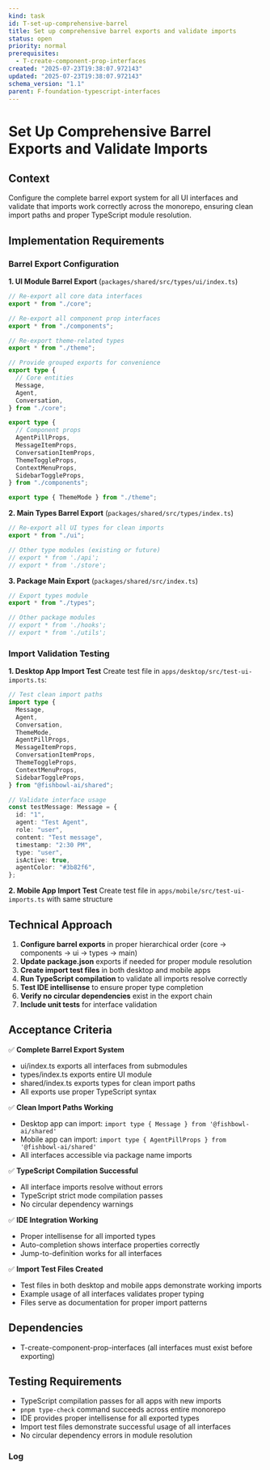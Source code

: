 ```yaml
---
kind: task
id: T-set-up-comprehensive-barrel
title: Set up comprehensive barrel exports and validate imports
status: open
priority: normal
prerequisites:
  - T-create-component-prop-interfaces
created: "2025-07-23T19:38:07.972143"
updated: "2025-07-23T19:38:07.972143"
schema_version: "1.1"
parent: F-foundation-typescript-interfaces
---
```


# Set Up Comprehensive Barrel Exports and Validate Imports

## Context

Configure the complete barrel export system for all UI interfaces and validate that imports work correctly across the monorepo, ensuring clean import paths and proper TypeScript module resolution.

## Implementation Requirements

### Barrel Export Configuration

**1. UI Module Barrel Export** (`packages/shared/src/types/ui/index.ts`)

```typescript
// Re-export all core data interfaces
export * from "./core";

// Re-export all component prop interfaces
export * from "./components";

// Re-export theme-related types
export * from "./theme";

// Provide grouped exports for convenience
export type {
  // Core entities
  Message,
  Agent,
  Conversation,
} from "./core";

export type {
  // Component props
  AgentPillProps,
  MessageItemProps,
  ConversationItemProps,
  ThemeToggleProps,
  ContextMenuProps,
  SidebarToggleProps,
} from "./components";

export type { ThemeMode } from "./theme";
```

**2. Main Types Barrel Export** (`packages/shared/src/types/index.ts`)

```typescript
// Re-export all UI types for clean imports
export * from "./ui";

// Other type modules (existing or future)
// export * from './api';
// export * from './store';
```

**3. Package Main Export** (`packages/shared/src/index.ts`)

```typescript
// Export types module
export * from "./types";

// Other package modules
// export * from './hooks';
// export * from './utils';
```

### Import Validation Testing

**1. Desktop App Import Test**
Create test file in `apps/desktop/src/test-ui-imports.ts`:

```typescript
// Test clean import paths
import type {
  Message,
  Agent,
  Conversation,
  ThemeMode,
  AgentPillProps,
  MessageItemProps,
  ConversationItemProps,
  ThemeToggleProps,
  ContextMenuProps,
  SidebarToggleProps,
} from "@fishbowl-ai/shared";

// Validate interface usage
const testMessage: Message = {
  id: "1",
  agent: "Test Agent",
  role: "user",
  content: "Test message",
  timestamp: "2:30 PM",
  type: "user",
  isActive: true,
  agentColor: "#3b82f6",
};
```

**2. Mobile App Import Test**
Create test file in `apps/mobile/src/test-ui-imports.ts` with same structure

## Technical Approach

1. **Configure barrel exports** in proper hierarchical order (core → components → ui → types → main)
2. **Update package.json** exports if needed for proper module resolution
3. **Create import test files** in both desktop and mobile apps
4. **Run TypeScript compilation** to validate all imports resolve correctly
5. **Test IDE intellisense** to ensure proper type completion
6. **Verify no circular dependencies** exist in the export chain
7. **Include unit tests** for interface validation

## Acceptance Criteria

✅ **Complete Barrel Export System**

- ui/index.ts exports all interfaces from submodules
- types/index.ts exports entire UI module
- shared/index.ts exports types for clean import paths
- All exports use proper TypeScript syntax

✅ **Clean Import Paths Working**

- Desktop app can import: `import type { Message } from '@fishbowl-ai/shared'`
- Mobile app can import: `import type { AgentPillProps } from '@fishbowl-ai/shared'`
- All interfaces accessible via package name imports

✅ **TypeScript Compilation Successful**

- All interface imports resolve without errors
- TypeScript strict mode compilation passes
- No circular dependency warnings

✅ **IDE Integration Working**

- Proper intellisense for all imported types
- Auto-completion shows interface properties correctly
- Jump-to-definition works for all interfaces

✅ **Import Test Files Created**

- Test files in both desktop and mobile apps demonstrate working imports
- Example usage of all interfaces validates proper typing
- Files serve as documentation for proper import patterns

## Dependencies

- T-create-component-prop-interfaces (all interfaces must exist before exporting)

## Testing Requirements

- TypeScript compilation passes for all apps with new imports
- `pnpm type-check` command succeeds across entire monorepo
- IDE provides proper intellisense for all exported types
- Import test files demonstrate successful usage of all interfaces
- No circular dependency errors in module resolution

### Log
